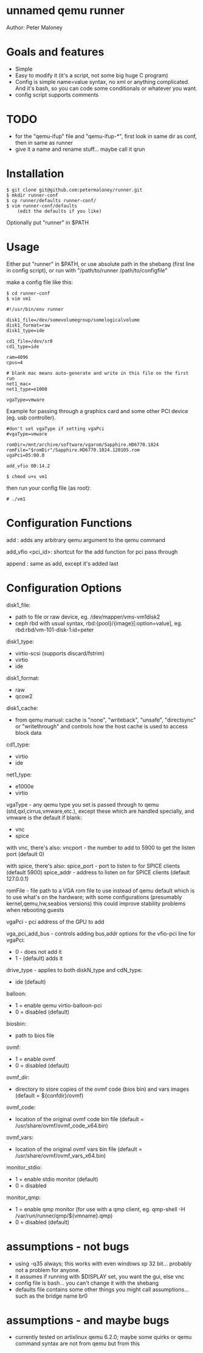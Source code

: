 # unnamed qemu runner

Author: Peter Maloney

Goals and features
==========

- Simple
- Easy to modify it (it's a script, not some big huge C program)
- Config is simple name=value syntax, no xml or anything complicated. And it's bash, so you can code some conditionals or whatever you want.
- config script supports comments

TODO
==========
- for the "qemu-ifup" file and "qemu-ifup-*", first look in same dir as conf, then in same as runner
- give it a name and rename stuff... maybe call it qrun

Installation
==========

```
$ git clone git@github.com:petermaloney/runner.git
$ mkdir runner-conf
$ cp runner/defaults runner-conf/
$ vim runner-conf/defaults
    (edit the defaults if you like)
```

Optionally put "runner" in $PATH

Usage
==========
Either put "runner" in $PATH, or use absolute path in the shebang (first line in config script), or run with "/path/to/runner /path/to/configfile"

make a config file like this:
```
$ cd runner-conf
$ vim vm1
```

```
#!/usr/bin/env runner

disk1_file=/dev/somevolumegroup/somelogicalvolume
disk1_format=raw
disk1_type=ide

cd1_file=/dev/sr0
cd1_type=ide

ram=4096
cpus=4

# blank mac means auto-generate and write in this file on the first run
net1_mac=
net1_type=e1000

vgaType=vmware
```

Example for passing through a graphics card and some other PCI device (eg. usb controller).
```
#don't set vgaType if setting vgaPci
#vgaType=vmware

romDir=/mnt/archive/software/vgarom/Sapphire.HD6770.1024
romFile="$romDir"/Sapphire.HD6770.1024.120105.rom
vgaPci=05:00.0

add_vfio 00:14.2
```


```
$ chmod u+x vm1
```

then run your config file (as root):

```
# ./vm1
```

Configuration Functions
==========

add <args>:
adds any arbitrary qemu argument to the qemu command

add_vfio <pci_id>:
shortcut for the add function for pci pass through

append <args>:
same as add, except it's added last

Configuration Options
==========

disk1_file:
- path to file or raw device, eg. /dev/mapper/vms-vm1disk2
- ceph rbd with usual syntax, rbd:{pool}/{image}[:option=value], eg. rbd:rbd/vm-101-disk-1:id=peter

disk1_type:
- virtio-scsi (supports discard/fstrim)
- virtio
- ide

disk1_format:
- raw
- qcow2

disk1_cache:
- from qemu manual: cache is "none", "writeback", "unsafe", "directsync" or "writethrough" and controls how the host cache is used to access block data

cd1_type:
- virtio
- ide

net1_type:
- e1000e
- virtio

vgaType - any qemu type you set is passed through to qemu (std,qxl,cirrus,vmware,etc.), except these which are handled specially, and vmware is the default if blank:
- vnc
- spice

with vnc, there's also:
vncport - the number to add to 5900 to get the listen port (default 0)

with spice, there's also:
spice_port - port to listen to for SPICE clients (default 5900)
spice_addr - address to listen on for SPICE clients (default 127.0.0.1)

romFile - file path to a VGA rom file to use instead of qemu default which is to use what's on the hardware; with some configurations (presumably kernel,qemu,hw,seabios versions) this could improve stability problems when rebooting guests

vgaPci - pci address of the GPU to add

vga_pci_add_bus - controls adding bus,addr options for the vfio-pci line for vgaPci:
- 0 - does not add it
- 1 - (default) adds it

drive_type - applies to both diskN_type and cdN_type:
- ide (default)

balloon:
- 1 = enable qemu virtio-balloon-pci
- 0 = disabled (default)

biosbin:
- path to bios file

ovmf:
- 1 = enable ovmf
- 0 = disabled (default)

ovmf_dir:
- directory to store copies of the ovmf code (bios bin) and vars images (default = ${confdir}/ovmf)

ovmf_code:
- location of the original ovmf code bin file (default = /usr/share/ovmf/ovmf_code_x64.bin)

ovmf_vars:
- location of the original ovmf vars bin file (default = /usr/share/ovmf/ovmf_vars_x64.bin)

monitor_stdio:
- 1 = enable stdio monitor (default)
- 0 = disabled

monitor_qmp:
- 1 = enable qmp monitor (for use with a qmp client, eg. qmp-shell -H /var/run/runner/qmp/${vmname}.qmp)
- 0 = disabled (default)

assumptions - not bugs
==========

- using -q35 always; this works with even windows xp 32 bit... probably not a problem for anyone.
- it assumes if running with $DISPLAY set, you want the gui, else vnc
- config file is bash... you can't change it with the shebang
- defaults file contains some other things you might call assumptions... such as the bridge name br0

assumptions - and maybe bugs
==========

- currently tested on artixlinux qemu 6.2.0; maybe some quirks or qemu command syntax are not from qemu but from this
